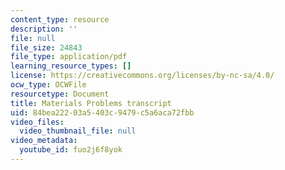```yaml
---
content_type: resource
description: ''
file: null
file_size: 24843
file_type: application/pdf
learning_resource_types: []
license: https://creativecommons.org/licenses/by-nc-sa/4.0/
ocw_type: OCWFile
resourcetype: Document
title: Materials Problems transcript
uid: 84bea222-03a5-403c-9479-c5a6aca72fbb
video_files:
  video_thumbnail_file: null
video_metadata:
  youtube_id: fuo2j6f8yok
---
```

